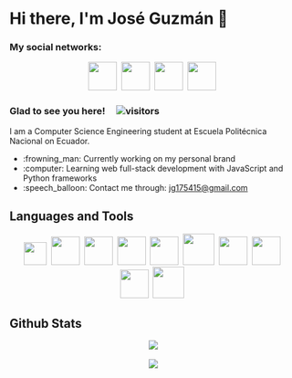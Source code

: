 # Hi there, I'm José Guzmán 👋

### My social networks:

<div align="center">
<a href="https://github.com/joseguzmann" target="_blank"><img src="https://user-images.githubusercontent.com/81053917/151481939-592132c3-f2b2-421a-bb97-8b84f469d49b.png" width="50"></a>&nbsp;
<a href="https://twitter.com/joseguzmanno" target="_blank"><img src="https://user-images.githubusercontent.com/81053917/151482359-4ea2883b-b732-4907-957a-fd58c2b1721e.png" width="50"></a>&nbsp;
<a href="https://www.linkedin.com/in/joseguzmann/" target="_blank"><img src="https://user-images.githubusercontent.com/81053917/151482360-93db9fc3-f024-4d2f-9af4-feafa56b792c.png" width="50"></a>&nbsp;
<a href="https://stackoverflow.com/users/17519676/jos%c3%a9-guzm%c3%a1n" target="_blank"><img src="https://user-images.githubusercontent.com/81053917/179444558-273137be-901c-4d1a-88ea-3d1cedd1ece1.png" width="50"></a>&nbsp;
</div>

### Glad to see you here! &nbsp;&nbsp;&nbsp; ![visitors](https://visitor-badge.glitch.me/badge?page_id=joseguzmann.joseguzmann)

I am a Computer Science Engineering student at Escuela Politécnica Nacional on Ecuador. 

<ul>
  <li>:frowning_man: Currently working on my personal brand</li>
  <li>:computer: Learning web full-stack development with JavaScript and Python frameworks</li>
  <li>:speech_balloon: Contact me through: <a href="https://mail.google.com/mail/u/jg175415@gmail.com">jg175415@gmail.com</a></li>
</ul>

## Languages and Tools
<div align="center">
  <img src="https://user-images.githubusercontent.com/81053917/179447292-6de21e13-31fb-4ccc-8cc9-d63d073b227b.png" width="40">&nbsp;
  <img src="https://user-images.githubusercontent.com/81053917/179446959-5a63e0e2-b47c-48da-bcf0-470ed8e9fbfa.png" width="50">&nbsp;
  <img src="https://user-images.githubusercontent.com/81053917/179447058-47bb62a4-97c7-4ced-8112-8d77e8bc4f3a.png" width="50">&nbsp;
  <img src="https://user-images.githubusercontent.com/81053917/179447191-67b046ab-a3e2-47da-8625-be35e4665547.png" width="50">&nbsp;
  <img src="https://user-images.githubusercontent.com/81053917/179447074-d2a1d451-e9a4-4e41-8607-bc0b81471adb.png" width="50">&nbsp;
  <img src="https://user-images.githubusercontent.com/81053917/179447088-bddc8ccd-8694-4a5b-872e-43ef0445feb1.png" width="55">&nbsp;
  <img src="https://user-images.githubusercontent.com/81053917/179447114-f7532bdb-8b15-466d-bed7-72109fe10adf.png" width="50">&nbsp;
  <img src="https://user-images.githubusercontent.com/81053917/179447104-26110e42-7726-4482-bc05-fe6e052550ec.png" width="50">&nbsp;
  <img src="https://user-images.githubusercontent.com/81053917/179447119-828f27dd-06cb-4aad-b4c2-c1a2949fa8ed.png" width="50">&nbsp;
  <img src="https://user-images.githubusercontent.com/81053917/179447402-622b5734-26eb-4a64-8b42-56990cccd852.png" width="55">&nbsp;
</div>

## Github Stats

<div align="center">
  <a href="https://github.com/anuraghazra/github-readme-stats">
    <img align="center" src="https://github-readme-stats.vercel.app/api?username=joseguzmann&show_icons=true&theme=dark" />
  </a>
  <br>
  <br>
  <a href="https://github.com/anuraghazra/github-readme-stats">
    <img align="center" src="https://github-readme-stats.vercel.app/api/top-langs/?username=joseguzmann&layout=compact&theme=dark" />
  </a>
</div>
